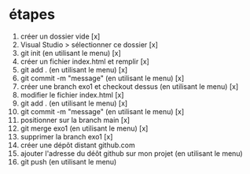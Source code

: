 # étapes

1. créer un dossier vide [x]
1. Visual Studio > sélectionner ce dossier [x]
1. git init (en utilisant le menu) [x]
1. créer un fichier index.html et remplir [x]
1. git add . (en utilisant le menu) [x]
1. git commit -m "message" (en utilisant le menu) [x]
1. créer une branch exo1  et checkout dessus (en utilisant le menu) [x]
1. modifier le fichier index.html [x]
1. git add . (en utilisant le menu) [x]
1. git commit -m "message" (en utilisant le menu) [x]
1. positionner sur la branch main [x]
1. git merge exo1 (en utilisant le menu) [x]
1. supprimer la branch exo1 [x]
1. créer une dépôt distant github.com 
1. ajouter l'adresse du déôt github sur mon projet (en utilisant le menu)
1. git push (en utilisant le menu)
